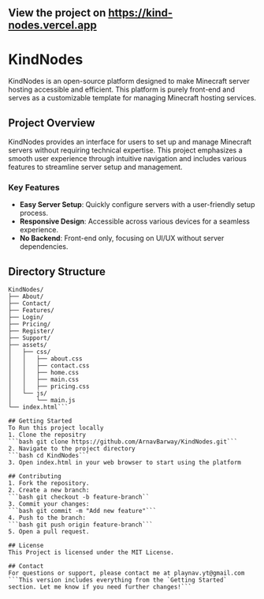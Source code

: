 ## View the project on https://kind-nodes.vercel.app

# KindNodes

KindNodes is an open-source platform designed to make Minecraft server hosting accessible and efficient. This platform is purely front-end and serves as a customizable template for managing Minecraft hosting services.

## Project Overview

KindNodes provides an interface for users to set up and manage Minecraft servers without requiring technical expertise. This project emphasizes a smooth user experience through intuitive navigation and includes various features to streamline server setup and management.

### Key Features

- **Easy Server Setup**: Quickly configure servers with a user-friendly setup process.
- **Responsive Design**: Accessible across various devices for a seamless experience.
- **No Backend**: Front-end only, focusing on UI/UX without server dependencies.

## Directory Structure

```plaintext
KindNodes/
├── About/
├── Contact/
├── Features/
├── Login/
├── Pricing/
├── Register/
├── Support/
├── assets/
│   ├── css/
│   │   ├── about.css
│   │   ├── contact.css
│   │   ├── home.css
│   │   ├── main.css
│   │   ├── pricing.css
│   └── js/
│       └── main.js
└── index.html```

## Getting Started
To Run this project locally
1. Clone the repositry
```bash git clone https://github.com/ArnavBarway/KindNodes.git```
2. Navigate to the project directory
```bash cd KindNodes```
3. Open index.html in your web browser to start using the platform

## Contributing 
1. Fork the repository.
2. Create a new branch:
```bash git checkout -b feature-branch``
3. Commit your changes:
```bash git commit -m "Add new feature"```
4. Push to the branch:
```bash git push origin feature-branch```
5. Open a pull request.

## License 
This Project is licensed under the MIT License.

## Contact
For questions or support, please contact me at playnav.yt@gmail.com
```This version includes everything from the `Getting Started` section. Let me know if you need further changes!```

